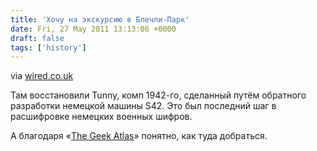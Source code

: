 ```yaml
---
title: 'Хочу на экскурсию в Блечли-Парк'
date: Fri, 27 May 2011 13:13:06 +0000
draft: false
tags: ['history']
---
```


via [wired.co.uk](http://www.wired.co.uk/news/archive/2011-05/27/tunny-rebuilt)

Там восстановили Tunny, комп 1942-го, сделанный путём обратного разработки немецкой машины S42. Это был последний шаг в расшифровке немецких военных шифров.

А благодаря «[The Geek Atlas](http://oreilly.com/catalog/9780596523206/)» понятно, как туда добраться.